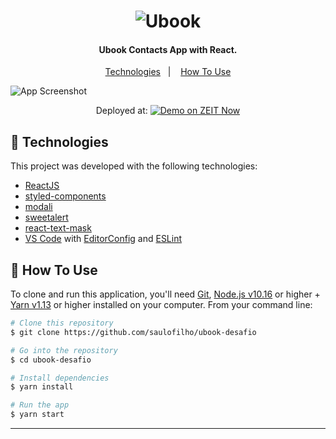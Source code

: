 <h1 align="center">
    <img alt="Ubook" src="https://imgs-web-folder.s3-sa-east-1.amazonaws.com/ic-logo%403x.png" />
    <br>
</h1>

<h4 align="center">
  Ubook Contacts App with React.
</h4>

<p align="center">
  <a href="#floppy_disk-technologies">Technologies</a>&nbsp;&nbsp;&nbsp;|&nbsp;&nbsp;&nbsp;
  <a href="#wrench_source-how-to-use">How To Use</a>
</p>

![App Screenshot](https://imgs-web-folder.s3-sa-east-1.amazonaws.com/agenda-vazia.png)
<p align="center">
Deployed at:
  <a href="https://ubook-desafio.now.sh/" target="_blank">
    <img alt="Demo on ZEIT Now" src="https://repository-images.githubusercontent.com/67753070/5ed90480-e478-11e9-8b10-9191c6462805">
  </a>
</p>

## :floppy_disk: Technologies

This project was developed with the following technologies:

-  [ReactJS](https://reactjs.org/)
-  [styled-components](https://www.styled-components.com/)
-  [modali](https://www.styled-components.com/)
-  [sweetalert](https://www.styled-components.com/)
-  [react-text-mask](https://www.styled-components.com/)
-  [VS Code][vc] with [EditorConfig][vceditconfig] and [ESLint][vceslint]

## :wrench: How To Use

To clone and run this application, you'll need [Git](https://git-scm.com), [Node.js v10.16][nodejs] or higher + [Yarn v1.13][yarn] or higher installed on your computer. From your command line:

```bash
# Clone this repository
$ git clone https://github.com/saulofilho/ubook-desafio

# Go into the repository
$ cd ubook-desafio

# Install dependencies
$ yarn install

# Run the app
$ yarn start
```

---

[nodejs]: https://nodejs.org/
[yarn]: https://yarnpkg.com/
[vc]: https://code.visualstudio.com/
[vceditconfig]: https://marketplace.visualstudio.com/items?itemName=EditorConfig.EditorConfig
[vceslint]: https://marketplace.visualstudio.com/items?itemName=dbaeumer.vscode-eslint
